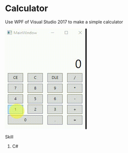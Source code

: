 # Calculator
Use WPF of Visual Studio 2017 to make a simple calculator

![Calculator](https://github.com/Hao1995/Calculator/blob/master/Calculator.gif "Calculator")

Skill
1. C#